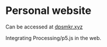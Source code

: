# Personal website

Can be accessed at [dpsmkr.xyz](https://dpsmkr.xyz)

Integrating Processing/p5.js in the web.